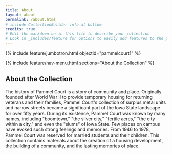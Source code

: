 ```yaml
---
title: About
layout: about
permalink: /about.html
# include CollectionBuilder info at bottom
credits: true
# Edit the markdown on in this file to describe your collection
# Look in _includes/feature for options to easily add features to the page
---
```


{% include feature/jumbotron.html objectid="pammelcourt1" %} 

{% include feature/nav-menu.html sections="About the Collection" %}

## About the Collection

The history of Pammel Court is a story of community and place. Originally founded after World War II to provide temporary housing for returning veterans and their families, Pammel Court's collection of surplus metal units and narrow streets became a significant part of the Iowa State landscape for over fifty years. During its existence, Pammel Court was known by many names, including "boomtown," "the silver city," "fertile acres," "the city within a city," and even the "slums" of Iowa State. Few places on campus have evoked such strong feelings and memories. From 1946 to 1978, Pammel Court was reserved for married students and their children. This collection contains materials about the creation of a housing development, the building of a community, and the lasting memories of place.